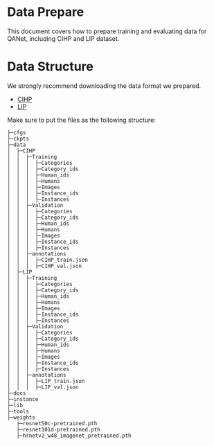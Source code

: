 # Data Prepare

This document covers how to prepare training and evaluating data for QANet, including CIHP and LIP dataset.



# Data Structure

  We strongly recommend downloading the data format we prepared.
  
  - [CIHP](https://drive.google.com/file/d/1k-cUS2WyK9eAasYcheCTmqSgLSaEO4U4/view?usp=sharing)
  - [LIP](https://drive.google.com/file/d/15buYPS1syjkn1r9NWMA5YfKn4VtpL6hT/view?usp=sharing)
  
  Make sure to put the files as the following structure:

  ```
  ├─cfgs
  ├─ckpts
  ├─data
  │  ├─CIHP
  │  │  ├─Training
  │  │  │  ├─Categories
  │  │  │  ├─Category_ids
  │  │  │  ├─Human_ids
  │  │  │  ├─Humans
  │  │  │  ├─Images
  │  │  │  ├─Instance_ids
  │  │  │  ├─Instances
  │  │  ├─Validation
  │  │  │  ├─Categories
  │  │  │  ├─Category_ids
  │  │  │  ├─Human_ids
  │  │  │  ├─Humans
  │  │  │  ├─Images
  │  │  │  ├─Instance_ids
  │  │  │  ├─Instances
  │  │  ├─annotations
  │  │  │  ├─CIHP_train.json
  │  │  │  ├─CIHP_val.json
  │  ├─LIP
  │  │  ├─Training
  │  │  │  ├─Categories
  │  │  │  ├─Category_ids
  │  │  │  ├─Human_ids
  │  │  │  ├─Humans
  │  │  │  ├─Images
  │  │  │  ├─Instance_ids
  │  │  │  ├─Instances
  │  │  ├─Validation
  │  │  │  ├─Categories
  │  │  │  ├─Category_ids
  │  │  │  ├─Human_ids
  │  │  │  ├─Humans
  │  │  │  ├─Images
  │  │  │  ├─Instance_ids
  │  │  │  ├─Instances
  │  │  ├─annotations
  │  │  │  ├─LIP_train.json
  │  │  │  ├─LIP_val.json
  ├─docs
  ├─instance
  ├─lib
  ├─tools
  ├─weights
     ├─resnet50c-pretrained.pth
     ├─resnet101d-pretrained.pth
     ├─hrnetv2_w48_imagenet_pretrained.pth

  ```